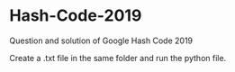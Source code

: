 # Hash-Code-2019
Question and solution of Google Hash Code 2019

Create a .txt file in the same folder and run the python file.
